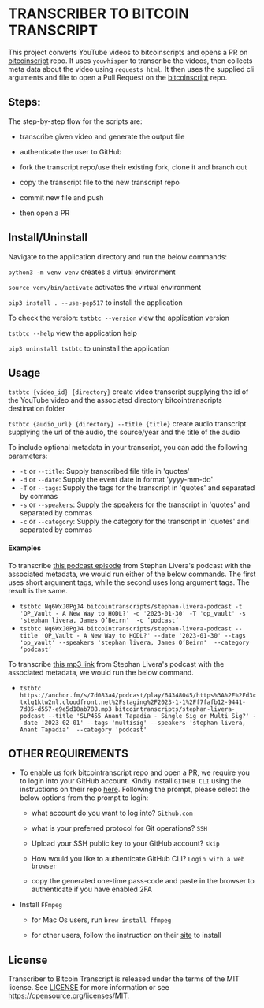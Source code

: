 # TRANSCRIBER TO BITCOIN TRANSCRIPT

This project converts YouTube videos to bitcoinscripts and opens a PR on [bitcoinscript](https://github.com/bitcointranscripts/bitcointranscripts) repo. It uses `youwhisper` to transcribe the videos, then collects meta data about the video using `requests_html`. It then uses the supplied cli arguments and file to open a Pull Request on the [bitcoinscript](https://github.com/bitcointranscripts/bitcointranscripts) repo.

## Steps:

The step-by-step flow for the scripts are:

- transcribe given video and generate the output file

- authenticate the user to GitHub

- fork the transcript repo/use their existing fork, clone it and branch out

- copy the transcript file to the new transcript repo

- commit new file and push  

- then open a PR 

##  Install/Uninstall

Navigate to the application directory and run the below commands:

`python3 -m venv venv` creates a virtual environment

`source venv/bin/activate` activates the virtual environment

`pip3 install . --use-pep517` to install the application

To check the version:
`tstbtc --version` view the application version

`tstbtc --help` view the application help

`pip3 uninstall tstbtc` to uninstall the application

## Usage

`tstbtc {video_id} {directory}` create video transcript supplying the id of the YouTube video and the associated directory bitcointranscripts destination folder

`tstbtc {audio_url} {directory} --title {title}` create audio transcript supplying the url of the audio, the source/year and the title of the audio

To include optional metadata in your transcript, you can add the following parameters:
- `-t` or `--title`: Supply transcribed file title in 'quotes'
- `-d` or `--date`: Supply the event date in format 'yyyy-mm-dd'
- `-T` or `--tags`: Supply the tags for the transcript in 'quotes' and separated by commas
- `-s` or `--speakers`: Supply the speakers for the transcript in 'quotes' and separated by commas
- `-c` or `--category`: Supply the category for the transcript in 'quotes' and separated by commas

#### Examples
To transcribe [this podcast episode](https://www.youtube.com/watch?v=Nq6WxJ0PgJ4) from Stephan Livera's podcast with the associated metadata, we would run either of the below commands. The first uses short argument tags, while the second uses long argument tags. The result is the same.
- `tstbtc Nq6WxJ0PgJ4 bitcointranscripts/stephan-livera-podcast -t 'OP_Vault - A New Way to HODL?' -d '2023-01-30' -T 'op_vault' -s 'stephan livera, James O’Beirn'  -c ‘podcast’`
- `tstbtc Nq6WxJ0PgJ4 bitcointranscripts/stephan-livera-podcast --title 'OP_Vault - A New Way to HODL?' --date '2023-01-30' --tags 'op_vault' --speakers 'stephan livera, James O’Beirn'  --category ‘podcast’`

To transcribe [this mp3 link](https://anchor.fm/s/7d083a4/podcast/play/64348045/https%3A%2F%2Fd3ctxlq1ktw2nl.cloudfront.net%2Fstaging%2F2023-1-1%2Ff7fafb12-9441-7d85-d557-e9e5d18ab788.mp3) from Stephan Livera's podcast with the associated metadata, we would run the below command.
- `tstbtc https://anchor.fm/s/7d083a4/podcast/play/64348045/https%3A%2F%2Fd3ctxlq1ktw2nl.cloudfront.net%2Fstaging%2F2023-1-1%2Ff7fafb12-9441-7d85-d557-e9e5d18ab788.mp3 bitcointranscripts/stephan-livera-podcast --title 'SLP455 Anant Tapadia - Single Sig or Multi Sig?' --date '2023-02-01' --tags 'multisig' --speakers 'stephan livera, Anant Tapadia'  --category 'podcast'`


## OTHER REQUIREMENTS

-  To enable us fork bitcointranscript repo and open a PR, we require you to login into your GitHub account. Kindly install `GITHUB CLI` using the instructions on their repo [here](https://github.com/cli/cli#installation). Following the prompt, please select the below options from the prompt to login:

    -  what account do you want to log into? `Github.com`

    -  what is your preferred protocol for Git operations? `SSH`

    -  Upload your SSH public key to your GitHub account? `skip`

    -  How would you like to authenticate GitHub CLI? `Login with a web browser`

    - copy the generated one-time pass-code and paste in the browser to authenticate if you have enabled 2FA

- Install `FFmpeg`

     - for Mac Os users, run `brew install ffmpeg`

     - for other users, follow the instruction on their [site](https://ffmpeg.org/) to install

##  License
Transcriber to Bitcoin Transcript is released under the terms of the MIT license. See [LICENSE](LICENSE) for more information or see https://opensource.org/licenses/MIT.
